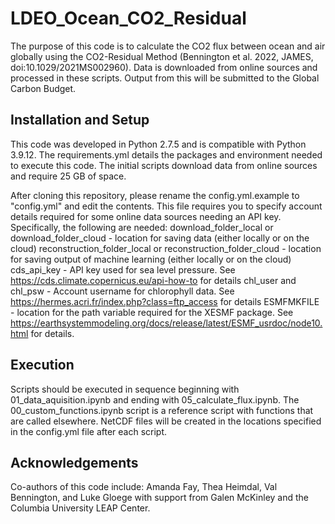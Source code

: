 # LDEO_Ocean_CO2_Residual

The purpose of this code is to calculate the CO2 flux between ocean and air globally using the CO2-Residual Method (Bennington et al. 2022, JAMES, doi:10.1029/2021MS002960). Data is downloaded from online sources and processed in these scripts. Output from this will be submitted to the Global Carbon Budget.

## Installation and Setup
This code was developed in Python 2.7.5 and is compatible with Python 3.9.12. The requirements.yml details the packages and environment needed to execute this code. The initial scripts download data from online sources and require 25 GB of space. 

After cloning this repository, please rename the config.yml.example to "config.yml" and edit the contents. This file requires you to specify account details required for some online data sources needing an API key. Specifically, the following are needed:
  download_folder_local or download_folder_cloud - location for saving data (either locally or on the cloud)
  reconstruction_folder_local or reconstruction_folder_cloud - location for saving output of machine learning (either locally or on the cloud)
  cds_api_key - API key used for sea level pressure. See https://cds.climate.copernicus.eu/api-how-to for details
  chl_user and chl_psw - Account username for chlorophyll data. See https://hermes.acri.fr/index.php?class=ftp_access for details
  ESMFMKFILE - location for the path variable required for the XESMF package. See https://earthsystemmodeling.org/docs/release/latest/ESMF_usrdoc/node10.html for details.

## Execution
Scripts should be executed in sequence beginning with 01_data_aquisition.ipynb and ending with 05_calculate_flux.ipynb. The 00_custom_functions.ipynb script is a reference script with functions that are called elsewhere. NetCDF files will be created in the locations specified in the config.yml file after each script. 

## Acknowledgements
Co-authors of this code include: Amanda Fay, Thea Heimdal, Val Bennington, and Luke Gloege with support from Galen McKinley and the Columbia University LEAP Center.
